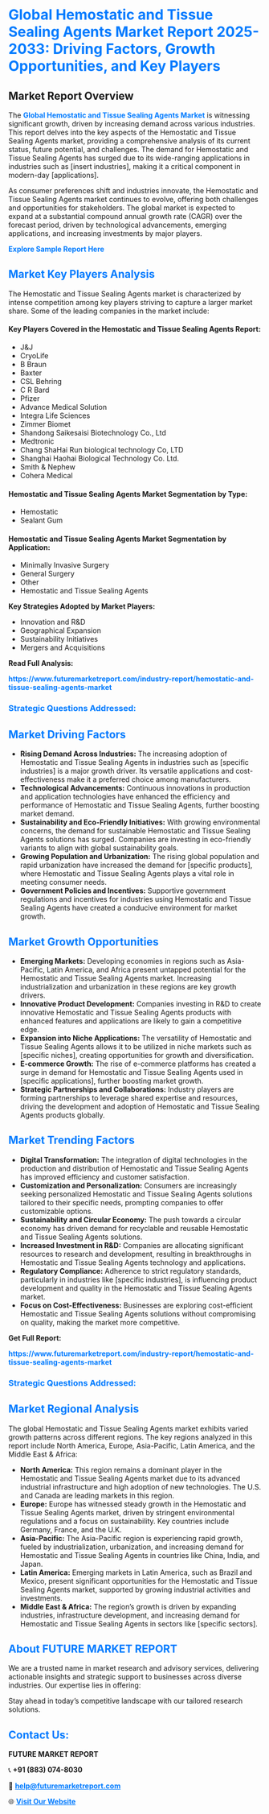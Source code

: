 <h1 style="color: #007BFF;">Global Hemostatic and Tissue Sealing Agents Market Report 2025-2033: Driving Factors, Growth Opportunities, and Key Players</h1>

<section id="overview">
<h2>Market Report Overview</h2>
<p>The <a href="https://www.futuremarketreport.com/industry-report/hemostatic-and-tissue-sealing-agents-market" style="color: #007BFF; text-decoration: none;"><strong>Global Hemostatic and Tissue Sealing Agents Market</strong></a> is witnessing significant growth, driven by increasing demand across various industries. This report delves into the key aspects of the Hemostatic and Tissue Sealing Agents market, providing a comprehensive analysis of its current status, future potential, and challenges. The demand for Hemostatic and Tissue Sealing Agents has surged due to its wide-ranging applications in industries such as [insert industries], making it a critical component in modern-day [applications].</p>
<p>As consumer preferences shift and industries innovate, the Hemostatic and Tissue Sealing Agents market continues to evolve, offering both challenges and opportunities for stakeholders. The global market is expected to expand at a substantial compound annual growth rate (CAGR) over the forecast period, driven by technological advancements, emerging applications, and increasing investments by major players.</p>
</section>

<section id="overview">
<p><a href="https://www.futuremarketreport.com/request-sample/reportId=122079" style="color: #007BFF; text-decoration: none;"><strong>Explore Sample Report Here</strong></a></p>
</section>

<section id="key-players">
<h2 style="color: #007BFF;">Market Key Players Analysis</h2>
<p>The Hemostatic and Tissue Sealing Agents market is characterized by intense competition among key players striving to capture a larger market share. Some of the leading companies in the market include:</p>
<h4>Key Players Covered in the Hemostatic and Tissue Sealing Agents Report:</h4>
<ul><li>J&amp;J</li><li>CryoLife</li><li>B Braun</li><li>Baxter</li><li>CSL Behring</li><li>C R Bard</li><li>Pfizer</li><li>Advance Medical Solution</li><li>Integra Life Sciences</li><li>Zimmer Biomet</li><li>Shandong Saikesaisi Biotechnology Co., Ltd</li><li>Medtronic</li><li>Chang ShaHai Run biological technology Co, LTD</li><li>Shanghai Haohai Biological Technology Co. Ltd.</li><li>Smith &amp; Nephew</li><li>Cohera Medical</li></ul>
<h4>Hemostatic and Tissue Sealing Agents Market Segmentation by Type:</h4>
<ul><li>Hemostatic</li><li>Sealant Gum</li></ul>

<h4>Hemostatic and Tissue Sealing Agents Market Segmentation by Application:</h4>
<ul><li>Minimally Invasive Surgery</li><li>General Surgery</li><li>Other</li><li>Hemostatic and Tissue Sealing Agents</li></ul>
<p><strong>Key Strategies Adopted by Market Players:</strong></p>
<ul>
<li>Innovation and R&D</li>
<li>Geographical Expansion</li>
<li>Sustainability Initiatives</li>
<li>Mergers and Acquisitions</li>
</ul>
</section>

<section>
<p><strong>Read Full Analysis: </strong></p><a href="https://www.futuremarketreport.com/industry-report/hemostatic-and-tissue-sealing-agents-market" style="color: #007BFF; text-decoration: none;"><strong>https://www.futuremarketreport.com/industry-report/hemostatic-and-tissue-sealing-agents-market</strong></a>
<h3 style="color: #007BFF;">Strategic Questions Addressed:</h3>
</section>

<section id="driving-factors">
<h2 style="color: #007BFF;">Market Driving Factors</h2>
<ul>
<li><strong>Rising Demand Across Industries:</strong> The increasing adoption of Hemostatic and Tissue Sealing Agents in industries such as [specific industries] is a major growth driver. Its versatile applications and cost-effectiveness make it a preferred choice among manufacturers.</li>
<li><strong>Technological Advancements:</strong> Continuous innovations in production and application technologies have enhanced the efficiency and performance of Hemostatic and Tissue Sealing Agents, further boosting market demand.</li>
<li><strong>Sustainability and Eco-Friendly Initiatives:</strong> With growing environmental concerns, the demand for sustainable Hemostatic and Tissue Sealing Agents solutions has surged. Companies are investing in eco-friendly variants to align with global sustainability goals.</li>
<li><strong>Growing Population and Urbanization:</strong> The rising global population and rapid urbanization have increased the demand for [specific products], where Hemostatic and Tissue Sealing Agents plays a vital role in meeting consumer needs.</li>
<li><strong>Government Policies and Incentives:</strong> Supportive government regulations and incentives for industries using Hemostatic and Tissue Sealing Agents have created a conducive environment for market growth.</li>
</ul>
</section>

<section id="growth-opportunities">
<h2 style="color: #007BFF;">Market Growth Opportunities</h2>
<ul>
<li><strong>Emerging Markets:</strong> Developing economies in regions such as Asia-Pacific, Latin America, and Africa present untapped potential for the Hemostatic and Tissue Sealing Agents market. Increasing industrialization and urbanization in these regions are key growth drivers.</li>
<li><strong>Innovative Product Development:</strong> Companies investing in R&D to create innovative Hemostatic and Tissue Sealing Agents products with enhanced features and applications are likely to gain a competitive edge.</li>
<li><strong>Expansion into Niche Applications:</strong> The versatility of Hemostatic and Tissue Sealing Agents allows it to be utilized in niche markets such as [specific niches], creating opportunities for growth and diversification.</li>
<li><strong>E-commerce Growth:</strong> The rise of e-commerce platforms has created a surge in demand for Hemostatic and Tissue Sealing Agents used in [specific applications], further boosting market growth.</li>
<li><strong>Strategic Partnerships and Collaborations:</strong> Industry players are forming partnerships to leverage shared expertise and resources, driving the development and adoption of Hemostatic and Tissue Sealing Agents products globally.</li>
</ul>
</section>

<section id="trending-factors">
<h2 style="color: #007BFF;">Market Trending Factors</h2>
<ul>
<li><strong>Digital Transformation:</strong> The integration of digital technologies in the production and distribution of Hemostatic and Tissue Sealing Agents has improved efficiency and customer satisfaction.</li>
<li><strong>Customization and Personalization:</strong> Consumers are increasingly seeking personalized Hemostatic and Tissue Sealing Agents solutions tailored to their specific needs, prompting companies to offer customizable options.</li>
<li><strong>Sustainability and Circular Economy:</strong> The push towards a circular economy has driven demand for recyclable and reusable Hemostatic and Tissue Sealing Agents solutions.</li>
<li><strong>Increased Investment in R&D:</strong> Companies are allocating significant resources to research and development, resulting in breakthroughs in Hemostatic and Tissue Sealing Agents technology and applications.</li>
<li><strong>Regulatory Compliance:</strong> Adherence to strict regulatory standards, particularly in industries like [specific industries], is influencing product development and quality in the Hemostatic and Tissue Sealing Agents market.</li>
<li><strong>Focus on Cost-Effectiveness:</strong> Businesses are exploring cost-efficient Hemostatic and Tissue Sealing Agents solutions without compromising on quality, making the market more competitive.</li>
</ul>
</section>

<section>
<p><strong>Get Full Report: </strong></p><a href="https://www.futuremarketreport.com/industry-report/hemostatic-and-tissue-sealing-agents-market" style="color: #007BFF; text-decoration: none;"><strong>https://www.futuremarketreport.com/industry-report/hemostatic-and-tissue-sealing-agents-market</strong></a>
<h3 style="color: #007BFF;">Strategic Questions Addressed:</h3>
</section>


<section id="regional-analysis">
<h2 style="color: #007BFF;">Market Regional Analysis</h2>
<p>The global Hemostatic and Tissue Sealing Agents market exhibits varied growth patterns across different regions. The key regions analyzed in this report include North America, Europe, Asia-Pacific, Latin America, and the Middle East & Africa:</p>
<ul>
<li><strong>North America:</strong> This region remains a dominant player in the Hemostatic and Tissue Sealing Agents market due to its advanced industrial infrastructure and high adoption of new technologies. The U.S. and Canada are leading markets in this region.</li>
<li><strong>Europe:</strong> Europe has witnessed steady growth in the Hemostatic and Tissue Sealing Agents market, driven by stringent environmental regulations and a focus on sustainability. Key countries include Germany, France, and the U.K.</li>
<li><strong>Asia-Pacific:</strong> The Asia-Pacific region is experiencing rapid growth, fueled by industrialization, urbanization, and increasing demand for Hemostatic and Tissue Sealing Agents in countries like China, India, and Japan.</li>
<li><strong>Latin America:</strong> Emerging markets in Latin America, such as Brazil and Mexico, present significant opportunities for the Hemostatic and Tissue Sealing Agents market, supported by growing industrial activities and investments.</li>
<li><strong>Middle East & Africa:</strong> The region’s growth is driven by expanding industries, infrastructure development, and increasing demand for Hemostatic and Tissue Sealing Agents in sectors like [specific sectors].</li>
</ul>
</section>

<footer>
<h2 style="color: #007BFF;">About FUTURE MARKET REPORT</h2>
<p>We are a trusted name in market research and advisory services, delivering actionable insights and strategic support to businesses across diverse industries. Our expertise lies in offering:</p>

<p>Stay ahead in today’s competitive landscape with our tailored research solutions.</p>

<h2 style="color: #007BFF;">Contact Us:</h2>
<p><strong>FUTURE MARKET REPORT</strong></p>
<p>📞 <strong>+91 (883) 074-8030</strong></p>
<p>📧 <strong><a href="mailto:help@futuremarketreport.com" style="color: #007BFF;">help@futuremarketreport.com</a></strong></p>
<p>🌐 <strong><a href="https://www.futuremarketreport.com/" style="color: #007BFF;">Visit Our Website</a></strong></p>
</footer>